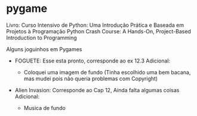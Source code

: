 # pygame

Livro: Curso Intensivo de Python: Uma Introdução Prática e Baseada em Projetos à Programação
       Python Crash Course: A Hands-On, Project-Based Introduction to Programming
       
       

Alguns joguinhos em Pygames

- FOGUETE:
  Esse esta pronto, corresponde ao ex 12.3
  Adicional:
   - Coloquei uma imagem de fundo (Tinha escolhido uma bem bacana, mas mudei pois não queria problemas com Copyright)
  
 - Alien Invasion:
   Corresponde ao Cap 12, Ainda falta algumas coisas
   Adicional:
    - Musica de fundo
  
  
